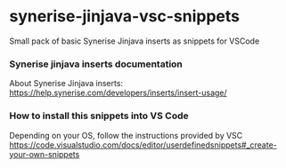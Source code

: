 # synerise-jinjava-vsc-snippets

Small pack of basic Synerise Jinjava inserts as snippets for VSCode


### Synerise jinjava inserts documentation

About Synerise Jinjava inserts:
https://help.synerise.com/developers/inserts/insert-usage/



### How to install this snippets into VS Code
Depending on your OS, follow the instructions provided by VSC
https://code.visualstudio.com/docs/editor/userdefinedsnippets#_create-your-own-snippets

